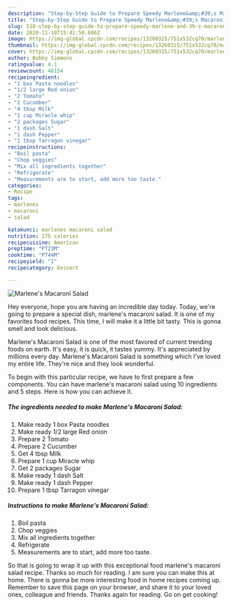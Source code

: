 ```yaml
---
description: "Step-by-Step Guide to Prepare Speedy Marlene&amp;#39;s Macaroni Salad"
title: "Step-by-Step Guide to Prepare Speedy Marlene&amp;#39;s Macaroni Salad"
slug: 518-step-by-step-guide-to-prepare-speedy-marlene-and-39-s-macaroni-salad
date: 2020-11-10T15:41:50.696Z
image: https://img-global.cpcdn.com/recipes/13260315/751x532cq70/marlenes-macaroni-salad-recipe-main-photo.jpg
thumbnail: https://img-global.cpcdn.com/recipes/13260315/751x532cq70/marlenes-macaroni-salad-recipe-main-photo.jpg
cover: https://img-global.cpcdn.com/recipes/13260315/751x532cq70/marlenes-macaroni-salad-recipe-main-photo.jpg
author: Bobby Simmons
ratingvalue: 4.1
reviewcount: 46154
recipeingredient:
- "1 box Pasta noodles"
- "1/2 large Red onion"
- "2 Tomato"
- "2 Cucumber"
- "4 tbsp Milk"
- "1 cup Miracle whip"
- "2 packages Sugar"
- "1 dash Salt"
- "1 dash Pepper"
- "1 tbsp Tarragon vinegar"
recipeinstructions:
- "Boil pasta"
- "Chop veggies"
- "Mix all ingredients together"
- "Refrigerate"
- "Measurements are to start, add more too taste."
categories:
- Recipe
tags:
- marlenes
- macaroni
- salad

katakunci: marlenes macaroni salad 
nutrition: 275 calories
recipecuisine: American
preptime: "PT23M"
cooktime: "PT44M"
recipeyield: "1"
recipecategory: Dessert

---
```



![Marlene&#39;s Macaroni Salad](https://img-global.cpcdn.com/recipes/13260315/751x532cq70/marlenes-macaroni-salad-recipe-main-photo.jpg)

Hey everyone, hope you are having an incredible day today. Today, we're going to prepare a special dish, marlene&#39;s macaroni salad. It is one of my favorites food recipes. This time, I will make it a little bit tasty. This is gonna smell and look delicious.

Marlene&#39;s Macaroni Salad is one of the most favored of current trending foods on earth. It's easy, it is quick, it tastes yummy. It's appreciated by millions every day. Marlene&#39;s Macaroni Salad is something which I've loved my entire life. They're nice and they look wonderful.




To begin with this particular recipe, we have to first prepare a few components. You can have marlene&#39;s macaroni salad using 10 ingredients and 5 steps. Here is how you can achieve it.

<!--inarticleads1-->

##### The ingredients needed to make Marlene&#39;s Macaroni Salad:

1. Make ready 1 box Pasta noodles
1. Make ready 1/2 large Red onion
1. Prepare 2 Tomato
1. Prepare 2 Cucumber
1. Get 4 tbsp Milk
1. Prepare 1 cup Miracle whip
1. Get 2 packages Sugar
1. Make ready 1 dash Salt
1. Make ready 1 dash Pepper
1. Prepare 1 tbsp Tarragon vinegar




<!--inarticleads2-->

##### Instructions to make Marlene&#39;s Macaroni Salad:

1. Boil pasta
1. Chop veggies
1. Mix all ingredients together
1. Refrigerate
1. Measurements are to start, add more too taste.




So that is going to wrap it up with this exceptional food marlene&#39;s macaroni salad recipe. Thanks so much for reading. I am sure you can make this at home. There is gonna be more interesting food in home recipes coming up. Remember to save this page on your browser, and share it to your loved ones, colleague and friends. Thanks again for reading. Go on get cooking!
